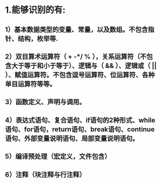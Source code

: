 
# 1.能够识别的有:
## 1）基本数据类型的变量、常量，以及数组。不包含指针、结构，枚举等.
## 2）双目算术运算符（ + -*/ % ），关系运算符（不包含大于等于和小于等于）、逻辑与（ && ）、逻辑或（ || ）、赋值运算符。不包含逗号运算符、位运算符、各种单目运算符等等。
## 3）函数定义、声明与调用。
## 4）表达式语句、复合语句、if语句的2种形式、while语句、for语句，return语句、break语句、continue语句、外部变量说明语句、局部变量说明语句。
## 5）编译预处理（宏定义，文件包含）
## 6）注释（块注释与行注释）
